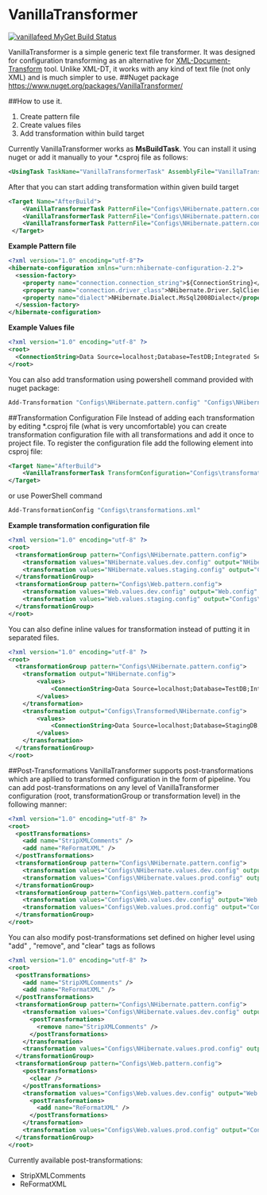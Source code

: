 # VanillaTransformer  
[![vanillafeed MyGet Build Status](https://www.myget.org/BuildSource/Badge/vanillafeed?identifier=a5bad1f8-7580-4e5d-a7ad-2952d2c88719)](https://www.myget.org/)

VanillaTransformer is a simple generic text file transformer. It was designed for configuration transforming as an alternative for [XML-Document-Transform](https://msdn.microsoft.com/en-us/library/dd465326%28v=vs.110%29.aspx) tool. Unlike XML-DT, it works with any kind of text file (not only XML) and is much simpler to use.
##Nuget package
https://www.nuget.org/packages/VanillaTransformer/

##How to use it.
1. Create pattern file
2. Create values files
3. Add transformation within build target

Currently VanillaTransformer works as **MsBuildTask**. You can install it using nuget or add it manually to your *.csproj file as follows:
```XML
<UsingTask TaskName="VanillaTransformerTask" AssemblyFile="VanillaTransformer.dll" />
```
After that you can start adding transformation within given build target
```XML
<Target Name="AfterBuild">   
	<VanillaTransformerTask PatternFile="Configs\NHibernate.pattern.config" ValuesSource="Configs\NHibernate.values.dev.config" OutputPath="NHibernate.config" />
    <VanillaTransformerTask PatternFile="Configs\NHibernate.pattern.config" ValuesSource="Configs\NHibernate.values.test.config" OutputPath="Configs\Transformed\NHibernate.Test.config" />
	<VanillaTransformerTask PatternFile="Configs\NHibernate.pattern.config" ValuesSource="Configs\NHibernate.values.staging.config" OutputPath="Configs\Transformed\NHibernate.Staging.config" />
 </Target>
```
**Example Pattern file**
```XML
<?xml version="1.0" encoding="utf-8"?>
<hibernate-configuration xmlns="urn:nhibernate-configuration-2.2">
  <session-factory>
    <property name="connection.connection_string">${ConnectionString}</property>
    <property name="connection.driver_class">NHibernate.Driver.SqlClientDriver</property>
    <property name="dialect">NHibernate.Dialect.MsSql2008Dialect</property>
  </session-factory>
</hibernate-configuration>
```
**Example Values file**

```XML
<?xml version="1.0" encoding="utf-8" ?>
<root>
  <ConnectionString>Data Source=localhost;Database=TestDB;Integrated Security=true;</ConnectionString>
</root>
```

You can also add transformation using powershell command provided with nuget package:
```PowerShell
Add-Transformation "Configs\NHibernate.pattern.config" "Configs\NHibernate.values.dev.config" "NHibernate.config"
```

##Transformation Configuration File
Instead of adding each transformation by editing *.csproj file (what is very uncomfortable) you can create transformation configuration file with all transformations and add it once to project file. To register the configuration file add the following element into csproj file:

```XML
<Target Name="AfterBuild">
	<VanillaTransformerTask TransformConfiguration="Configs\transformations.xml" />
</Target>
```

or use PowerShell command

```PowerShell
Add-TransformationConfig "Configs\transformations.xml"
```

**Example transformation configuration file**
```XML
<?xml version="1.0" encoding="utf-8" ?>
<root>
  <transformationGroup pattern="Configs\NHibernate.pattern.config">
    <transformation values="NHibernate.values.dev.config" output="NHibernate.config" />
    <transformation values="NHibernate.values.staging.config" output="Configs\Transformed\NHibernate.config" />
  </transformationGroup>
  <transformationGroup pattern="Configs\Web.pattern.config">
    <transformation values="Web.values.dev.config" output="Web.config" />
    <transformation values="Web.values.staging.config" output="Configs\Transformed\Web.config" />
  </transformationGroup>
</root>
```
You can also define inline values for transformation instead of putting it in separated files.
```XML
<?xml version="1.0" encoding="utf-8" ?>
<root>
  <transformationGroup pattern="Configs\NHibernate.pattern.config">
    <transformation output="NHibernate.config">
    	<values>
    		<ConnectionString>Data Source=localhost;Database=TestDB;Integrated Security=true;</ConnectionString>
    	</values>
    </transformation>
    <transformation output="Configs\Transformed\NHibernate.config">
    	<values>
    		<ConnectionString>Data Source=localhost;Database=StagingDB;Integrated Security=true;</ConnectionString>
    	</values>
    </transformation>
  </transformationGroup>
</root>
```
##Post-Transformations
VanillaTransformer supports post-transformations which are apllied to transformed configuration in the form of pipeline.
You can add post-transformations on any level of VanillaTransformer configuration (root, transformationGroup or transformation level) in the following manner:

```XML
<?xml version="1.0" encoding="utf-8" ?>
<root>
  <postTransformations>
    <add name="StripXMLComments" />
    <add name="ReFormatXML" />
  </postTransformations>
  <transformationGroup pattern="Configs\NHibernate.pattern.config">
    <transformation values="Configs\NHibernate.values.dev.config" output="NHibernate.config" />
    <transformation values="Configs\NHibernate.values.prod.config" output="Configs\Transformed\NHibernate.prod.config" />
  </transformationGroup>
  <transformationGroup pattern="Configs\Web.pattern.config">
    <transformation values="Configs\Web.values.dev.config" output="Web.config" />
    <transformation values="Configs\Web.values.prod.config" output="Configs\Transformed\Web.prod.config" />
  </transformationGroup>
</root>
```

You can also modify post-transformations set defined on higher level using "add" , "remove", and "clear" tags as follows
```XML
<?xml version="1.0" encoding="utf-8" ?>
<root>
  <postTransformations>
    <add name="StripXMLComments" />
    <add name="ReFormatXML" />
  </postTransformations>
  <transformationGroup pattern="Configs\NHibernate.pattern.config">
    <transformation values="Configs\NHibernate.values.dev.config" output="NHibernate.config">
      <postTransformations>
        <remove name="StripXMLComments" />
      </postTransformations>
    </transformation>
    <transformation values="Configs\NHibernate.values.prod.config" output="Configs\Transformed\NHibernate.prod.config" />
  </transformationGroup>
  <transformationGroup pattern="Configs\Web.pattern.config">
    <postTransformations>
      <clear />
    </postTransformations>
    <transformation values="Configs\Web.values.dev.config" output="Web.config" >
      <postTransformations>
        <add name="ReFormatXML" />
      </postTransformations>
    </transformation>
    <transformation values="Configs\Web.values.prod.config" output="Configs\Transformed\Web.prod.config" />
  </transformationGroup>
</root>
```

Currently available post-transformations:
* StripXMLComments
* ReFormatXML
